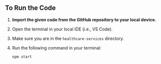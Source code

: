 ## To Run the Code

1. **Import the given code from the GitHub repository to your local device.**
   
2. Open the terminal in your local IDE (i.e., VS Code).

3. Make sure you are in the `healthcare-services` directory.

4. Run the following command in your terminal:

   ```bash
   npm start
